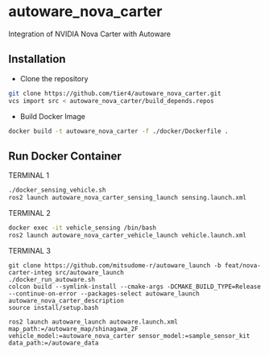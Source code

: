 # autoware_nova_carter
Integration of NVIDIA Nova Carter with Autoware

## Installation


* Clone the repository
```bash
git clone https://github.com/tier4/autoware_nova_carter.git
vcs import src < autoware_nova_carter/build_depends.repos
```

* Build Docker Image
```bash
docker build -t autoware_nova_carter -f ./docker/Dockerfile .
```

## Run Docker Container

TERMINAL 1
```bash
./docker_sensing_vehicle.sh
ros2 launch autoware_nova_carter_sensing_launch sensing.launch.xml
```

TERMINAL 2
```bash
docker exec -it vehicle_sensing /bin/bash
ros2 launch autoware_nova_carter_vehicle_launch vehicle.launch.xml
```

TERMINAL 3
```
git clone https://github.com/mitsudome-r/autoware_launch -b feat/nova-carter-integ src/autoware_launch
./docker_run_autoware.sh
colcon build --symlink-install --cmake-args -DCMAKE_BUILD_TYPE=Release --continue-on-error --packages-select autoware_launch autoware_nova_carter_description
source install/setup.bash

ros2 launch autoware_launch autoware.launch.xml map_path:=/autoware_map/shinagawa_2F vehicle_model:=autoware_nova_carter sensor_model:=sample_sensor_kit data_path:=/autoware_data
```



